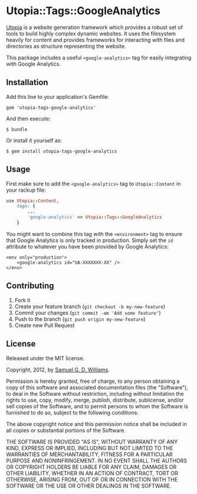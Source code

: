 # Utopia::Tags::GoogleAnalytics

[Utopia](http://www.codeotaku.com/projects/utopia) is a website generation framework which provides a robust set of tools to build highly complex dynamic websites. It uses the filesystem heavily for content and provides frameworks for interacting with files and directories as structure representing the website.

This package includes a useful `<google-analytics>` tag for easily integrating with Google Analytics.

## Installation

Add this line to your application's Gemfile:

    gem 'utopia-tags-google-analytics'

And then execute:

    $ bundle

Or install it yourself as:

    $ gem install utopia-tags-google-analytics

## Usage

First make sure to add the `<google-analytics>` tag to `Utopia::Content` in your rackup file:
```ruby
use Utopia::Content,
	tags: {
		...
		'google-analytics' => Utopia::Tags::GoogleAnalytics
	}
```

You might want to combine this tag with the `<environment>` tag to ensure that Google Analytics is only tracked in production. Simply set the `id` attribute to whatever you have been provided by Google Analytics:

	<env only="production">
		<google-analytics id="UA-XXXXXXX-XX" />
	</env>

## Contributing

1. Fork it
2. Create your feature branch (`git checkout -b my-new-feature`)
3. Commit your changes (`git commit -am 'Add some feature'`)
4. Push to the branch (`git push origin my-new-feature`)
5. Create new Pull Request

## License

Released under the MIT license.

Copyright, 2012, by [Samuel G. D. Williams](http://www.codeotaku.com/samuel-williams).

Permission is hereby granted, free of charge, to any person obtaining a copy
of this software and associated documentation files (the "Software"), to deal
in the Software without restriction, including without limitation the rights
to use, copy, modify, merge, publish, distribute, sublicense, and/or sell
copies of the Software, and to permit persons to whom the Software is
furnished to do so, subject to the following conditions:

The above copyright notice and this permission notice shall be included in
all copies or substantial portions of the Software.

THE SOFTWARE IS PROVIDED "AS IS", WITHOUT WARRANTY OF ANY KIND, EXPRESS OR
IMPLIED, INCLUDING BUT NOT LIMITED TO THE WARRANTIES OF MERCHANTABILITY,
FITNESS FOR A PARTICULAR PURPOSE AND NONINFRINGEMENT. IN NO EVENT SHALL THE
AUTHORS OR COPYRIGHT HOLDERS BE LIABLE FOR ANY CLAIM, DAMAGES OR OTHER
LIABILITY, WHETHER IN AN ACTION OF CONTRACT, TORT OR OTHERWISE, ARISING FROM,
OUT OF OR IN CONNECTION WITH THE SOFTWARE OR THE USE OR OTHER DEALINGS IN
THE SOFTWARE.

